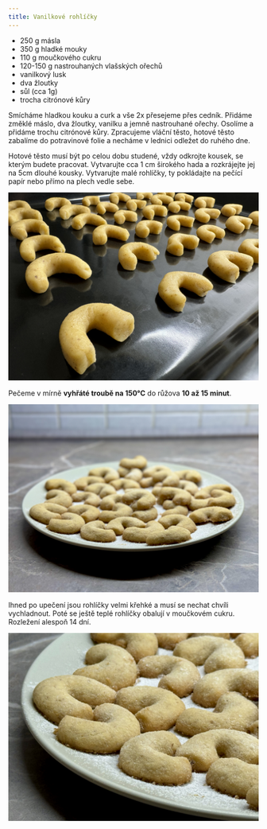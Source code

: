 ```yaml
---
title: Vanilkové rohlíčky
---
```


* 250 g másla
* 350 g hladké mouky
* 110 g moučkového cukru
* 120-150 g nastrouhaných vlašských ořechů
* vanilkový lusk
* dva žloutky
* sůl (cca 1g)
* trocha citrónové kůry

Smícháme hladkou kouku a curk a vše 2x přesejeme přes cedník.
Přidáme změklé máslo, dva žloutky, vanilku a jemně nastrouhané ořechy.
Osolíme a přidáme trochu citrónové kůry. Zpracujeme vláční těsto,
hotové těsto zabalíme do potravinové folie a
necháme v lednici odležet do ruhého dne.

Hotové těsto musí být po celou dobu studené, vždy odkrojte kousek, se kterým budete pracovat.
Vytvarujte cca 1 cm širokého hada a rozkrájejte jej na 5cm dlouhé kousky.
Vytvarujte malé rohlíčky, ty pokládajte na pečící papír nebo přímo na plech vedle sebe.

![](./rohlicky-plech.jpeg)

Pečeme v mírně **vyhřáté troubě na 150°C** do růžova **10 až 15 minut**.

![](./rohlicky.jpeg)

Ihned po upečení jsou rohlíčky velmi křehké a musí se nechat chvíli vychladnout.
Poté se ještě teplé rohlíčky obalují v moučkovém cukru. Rozležení alespoň 14 dní.

![](./rohlicky-detail.jpeg)
